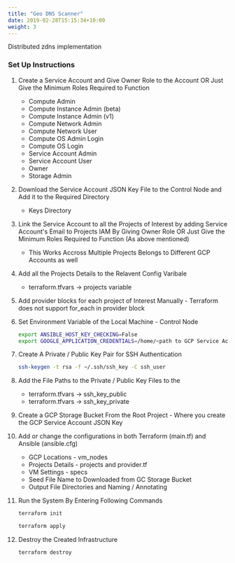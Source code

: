 ```yaml
---
title: "Geo DNS Scanner"
date: 2019-02-28T15:15:34+10:00
weight: 3
---
```


Distributed zdns implementation


### Set Up Instructions

1. Create a Service Account and Give Owner Role to the Account OR Just Give the Minimum Roles Required to Function
    * Compute Admin
    * Compute Instance Admin (beta)
    * Compute Instance Admin (v1)
    * Compute Network Admin
    * Compute Network User
    * Compute OS Admin Login
    * Compute OS Login
    * Service Account Admin
    * Service Account User
    * Owner
    * Storage Admin

2. Download the Service Account JSON Key File to the Control Node and Add it to the Required Directory
    * Keys Directory

3. Link the Service Account to all the Projects of Interest by adding Service Account's Email to Projects IAM By Giving Owner Role  OR Just Give the Minimum Roles Required to Function (As above mentioned)
    * This Works Accross Multiple Projects Belongs to Different GCP Accounts as well

4. Add all the Projects Details to the Relavent Config Varibale
    * terraform.tfvars -> projects variable

5. Add provider blocks for each project of Interest Manually - Terraform does not support for_each in provider block

6. Set Environment Variable of the Local Machine - Control Node

    ```bash
    export ANSIBLE_HOST_KEY_CHECKING=False
    export GOOGLE_APPLICATION_CREDENTIALS=/home/<path to GCP Service Account Key JSON file>
    ```

7. Create A Private / Public Key Pair for SSH Authentication

    ```bash
    ssh-keygen -t rsa -f ~/.ssh/ssh_key -C ssh_user
    ```

8. Add the File Paths to the Private / Public Key Files to the
    * terraform.tfvars -> ssh_key_public
    * terraform.tfvars -> ssh_key_private

9. Create a GCP Storage Bucket From the Root Project - Where you create the GCP Service Account JSON Key

10. Add or change the configurations in both Terraform (main.tf) and Ansible (ansible.cfg)
    * GCP Locations - vm_nodes
    * Projects Details - projects and provider.tf
    * VM Settings - specs
    * Seed File Name to Downloaded from GC Storage Bucket
    * Output File Directories and Naming / Annotating

11. Run the System By Entering Following Commands

    ```bash
    terraform init

    terraform apply
    ```

12. Destroy the Created Infrastructure

    ```bash
    terraform destroy
    ```
